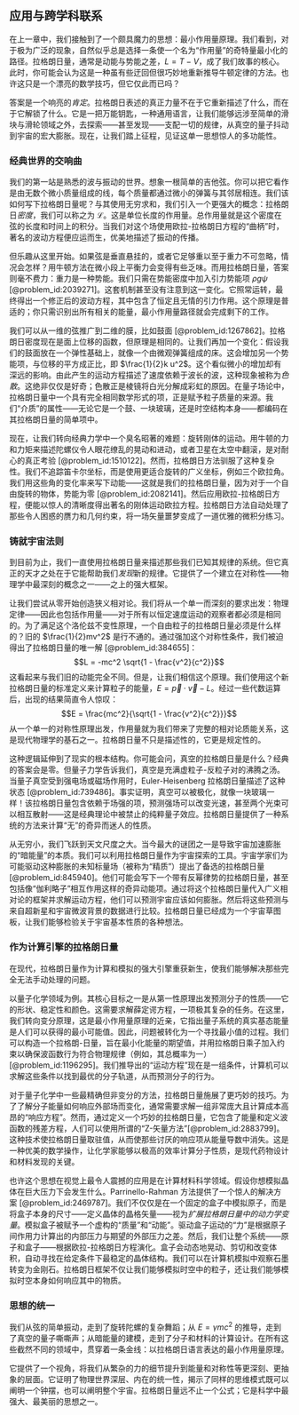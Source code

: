 ## 应用与跨学科联系

在上一章中，我们接触到了一个颇具魔力的思想：最小作用量原理。我们看到，对于极为广泛的现象，自然似乎总是选择一条使一个名为“作用量”的奇特量最小化的路径。拉格朗日量，通常是动能与势能之差，$L = T - V$，成了我们故事的核心。此时，你可能会认为这是一种虽有些迂回但很巧妙地重新推导牛顿定律的方法。也许这只是一个漂亮的数学技巧，但它仅此而已吗？

答案是一个响亮的*肯定*。拉格朗日表述的真正力量不在于它重新描述了什么，而在于它解锁了什么。它是一把万能钥匙，一种通用语言，让我们能够远涉至简单的滑块与滑轮领域之外，去探索——甚至发现——支配一切的规律，从真空的量子抖动到宇宙的宏大膨胀。现在，让我们踏上征程，见证这单一思想惊人的多功能性。

### 经典世界的交响曲

我们的第一站是熟悉的波与振动的世界。想象一根简单的吉他弦。你可以把它看作是由无数个微小质量组成的线，每个质量都通过微小的弹簧与其邻居相连。我们该如何写下拉格朗日量呢？与其使用无穷求和，我们引入一个更强大的概念：拉格朗日*密度*，我们可以称之为 $\mathcal{L}$。这是单位长度的作用量。总作用量就是这个密度在弦的长度和时间上的积分。当我们对这个场使用欧拉-拉格朗日方程的“曲柄”时，著名的波动方程便应运而生，优美地描述了振动的传播。

但乐趣从这里开始。如果弦是垂直悬挂的，或者它足够重以至于重力不可忽略，情况会怎样？用牛顿方法在微小段上平衡力会变得有些乏味。而用拉格朗日量，答案则毫不费力：重力是一种势能。我们只需在势能密度中加入引力势能项 $\rho g \psi$ [@problem_id:2039271]。这套机制甚至没有注意到这一变化。它照常运转，最终得出一个修正后的波动方程，其中包含了恒定且无情的引力作用。这个原理是普适的；你只需识别出所有相关的能量，最小作用量路径就会完成剩下的工作。

我们可以从一维的弦推广到二维的膜，比如鼓面 [@problem_id:1267862]。拉格朗日密度现在是面上位移的函数，但原理是相同的。让我们再加一个变化：假设我们的鼓面放在一个弹性基础上，就像一个由微观弹簧组成的床。这会增加另一个势能项，与位移的平方成正比，即 $\frac{1}{2}k u^2$。这个看似微小的增加却有深远的影响。由此产生的运动方程描述了速度依赖于波长的波，这种现象被称为*色散*。这绝非仅仅是好奇；色散正是棱镜将白光分解成彩虹的原因。在量子场论中，拉格朗日量中一个具有完全相同数学形式的项，正是赋予粒子质量的来源。我们“介质”的属性——无论它是一个鼓、一块玻璃，还是时空结构本身——都编码在其拉格朗日量的简单项中。

现在，让我们转向经典力学中一个臭名昭著的难题：旋转刚体的运动。用牛顿的力和力矩来描述陀螺仪令人眼花缭乱的晃动和进动，或者卫星在太空中翻滚，是对耐心的真正考验 [@problem_id:1510122]。然而，拉格朗日方法驯服了这种复杂性。我们不追踪笛卡尔坐标，而是使用更适合旋转的广义坐标，例如三个欧拉角。我们用这些角的变化率来写下动能——这就是我们的拉格朗日量，因为对于一个自由旋转的物体，势能为零 [@problem_id:2082141]。然后应用欧拉-拉格朗日方程，便能以惊人的清晰度得出著名的刚体运动欧拉方程。拉格朗日方法自动处理了那些令人困惑的赝力和几何约束，将一场矢量噩梦变成了一道优雅的微积分练习。

### 铸就宇宙法则

到目前为止，我们一直使用拉格朗日量来描述那些我们已知其规律的系统。但它真正的天才之处在于它能帮助我们*发现*新的规律。它提供了一个建立在对称性——物理学中最深刻的概念之一——之上的强大框架。

让我们尝试从零开始创造狭义相对论。我们将从一个单一而深刻的要求出发：物理定律——因此也包括作用量——对于所有以恒定速度运动的观察者都必须是相同的。为了满足这个洛伦兹不变性原理，一个自由粒子的拉格朗日量必须是什么样的？旧的 $\frac{1}{2}mv^2$ 是行不通的。通过强加这个对称性条件，我们被迫得出了拉格朗日量的唯一解 [@problem_id:384655]：
$$L = -mc^2 \sqrt{1 - \frac{v^2}{c^2}}$$
这看起来与我们旧的动能完全不同。但是，让我们相信这个原理。我们使用这个新拉格朗日量的标准定义来计算粒子的能量，$E = \vec{p} \cdot \vec{v} - L$。经过一些代数运算后，出现的结果简直令人惊叹：
$$E = \frac{mc^2}{\sqrt{1 - \frac{v^2}{c^2}}}$$
从一个单一的对称性原理出发，作用量就为我们带来了完整的相对论质能关系，这是现代物理学的基石之一。拉格朗日量不只是描述性的，它更是规定性的。

这种逻辑延伸到了现实的根本结构。你可能会问，真空的拉格朗日量是什么？经典的答案会是零。但量子力学告诉我们，真空是充满虚粒子-反粒子对的沸腾之汤。当量子真空受到强电场或磁场作用时，Euler-Heisenberg 拉格朗日量描述了这种状态 [@problem_id:739486]。事实证明，真空可以被极化，就像一块玻璃一样！该拉格朗日量包含依赖于场强的项，预测强场可以改变光速，甚至两个光束可以相互散射——这是经典理论中被禁止的纯粹量子效应。拉格朗日量提供了一种系统的方法来计算“无”的奇异而迷人的性质。

从无穷小，我们飞跃到天文尺度之大。当今最大的谜团之一是导致宇宙加速膨胀的“暗能量”的本质。我们可以利用拉格朗日量作为宇宙探索的工具。宇宙学家们为可能驱动这种膨胀的未知标量场（被称为“精质”）提出了备选的拉格朗日量 [@problem_id:845940]。他们可能会写下一个带有反幂律势的拉格朗日量，甚至包括像“伽利略子”相互作用这样的奇异动能项。通过将这个拉格朗日量代入广义相对论的框架并求解运动方程，他们可以预测宇宙应该如何膨胀。然后将这些预测与来自超新星和宇宙微波背景的数据进行比较。拉格朗日量已经成为一个宇宙草图板，让我们能够检验关于宇宙基本性质的各种想法。

### 作为计算引擎的拉格朗日量

在现代，拉格朗日量作为计算和模拟的强大引擎重获新生，使我们能够解决那些完全无法手动处理的问题。

以量子化学领域为例。其核心目标之一是从第一性原理出发预测分子的性质——它的形状、稳定性和颜色。这需要求解薛定谔方程，一项极其复杂的任务。在这里，我们转向变分原理，这是最小作用量原理的近亲，它指出量子系统的真实基态能量是人们可以获得的最小可能值。因此，问题被转化为一个寻找最小值的过程。我们可以构造一个拉格朗-日量，旨在最小化能量的期望值，并用拉格朗日乘子加入约束以确保波函数行为符合物理规律（例如，其总概率为一） [@problem_id:1196295]。我们推导出的“运动方程”现在是一组条件，计算机可以求解这些条件以找到最优的分子轨道，从而预测分子的行为。

对于量子化学中一些最精确但非变分的方法，拉格朗日量施展了更巧妙的技巧。为了了解分子能量如何响应外部场而变化，通常需要求解一组非常庞大且计算成本高昂的“响应方程”。然而，通过定义一个巧妙的拉格朗日量，它包含了能量和定义波函数的残差方程，人们可以使用所谓的“Z-矢量方法”[@problem_id:2883799]。这种技术使拉格朗日量取驻值，从而使那些讨厌的响应项从能量导数中消失。这是一种优美的数学操作，让化学家能够以极高的效率计算分子性质，是现代药物设计和材料发现的关键。

也许这个思想在视觉上最令人震撼的应用是在计算材料科学领域。假设你想模拟晶体在巨大压力下会发生什么。Parrinello-Rahman 方法提供了一个惊人的解决方案 [@problem_id:2469787]。我们不仅仅是在一个固定的盒子中模拟原子，而是将盒子本身的尺寸——定义晶体的晶格矢量——视为*扩展拉格朗日量中的动力学变量*。模拟盒子被赋予一个虚构的“质量”和“动能”。驱动盒子运动的“力”是根据原子间作用力计算出的内部压力与期望的外部压力之差。然后，我们让整个系统——原子和盒子——根据欧拉-拉格朗日方程演化。盒子会动态地晃动、剪切和改变体积，自动寻找在给定条件下最稳定的晶体结构。我们可以在计算机模拟中观察石墨转变为金刚石。拉格朗日框架不仅让我们能够模拟时空中的粒子，还让我们能够模拟时空本身如何响应其中的物质。

### 思想的统一

我们从弦的简单振动，走到了旋转陀螺的复杂舞蹈；从 $E=\gamma mc^2$ 的推导，走到了真空的量子嘶嘶声；从暗能量的建模，走到了分子和材料的计算设计。在所有这些截然不同的领域中，贯穿着一条金线：以拉格朗日语言表达的最小作用量原理。

它提供了一个视角，将我们从繁杂的力的细节提升到能量和对称性等更深刻、更抽象的层面。它证明了物理世界深层、内在的统一性，揭示了同样的思维模式既可以阐明一个钟摆，也可以阐明整个宇宙。拉格朗日量远不止一个公式；它是科学中最强大、最美丽的思想之一。